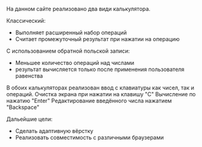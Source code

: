 На данном сайте реализовано два види калькулятора.

Классический:
- Выполняет расширенный набор операций
- Считает промежуточный результат при нажатии на операцию

С использованием обратной польской записи:
- Меньшее количество операций над числами
- результат вычисляется только после применения пользователя равенства

В обоих калькуляторах реализован ввод с клавиатуры как чисел, так и операций.
Очистка экрана при нажатии на клавишу "С"
Вычисление по нажатию "Enter"
Редактирование введённого числа нажатием "Backspace"

Дальейшие цели:
- Сделать адаптивную вёрстку
- Реализовать совместимость с различными браузерами